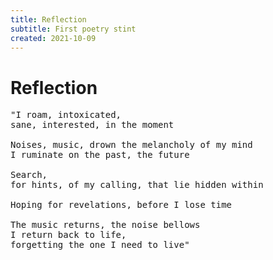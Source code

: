 ```yaml
---
title: Reflection
subtitle: First poetry stint
created: 2021-10-09
---
```

# Reflection

<pre class="poem">
"I roam, intoxicated,
sane, interested, in the moment

Noises, music, drown the melancholy of my mind
I ruminate on the past, the future

Search,
for hints, of my calling, that lie hidden within

Hoping for revelations, before I lose time

The music returns, the noise bellows
I return back to life,
forgetting the one I need to live"
</pre>
